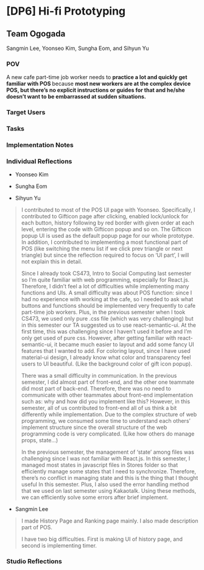 # [DP6] Hi-fi Prototyping

## Team Ogogada
Sangmin Lee, Yoonseo Kim, Sungha Eom, and Sihyun Yu

### POV
A new cafe part-time job worker 
needs to <strong> practice a lot and quickly get familiar with POS </strong> because <strong> most new workers are at the complex device POS, but there’s no explicit instructions or guides for that and he/she doesn’t want to be embarrassed at sudden situations. </strong>

### Target Users

### Tasks

### Implementation Notes

### Individual Reflections

- Yoonseo Kim

- Sungha Eom

- Sihyun Yu

> I contributed to most of the POS UI page with Yoonseo. Specifically, I contributed to Gifticon page after clicking, enabled lock/unlock for each button, history following by red border with given order at each level, entering the code with Gifticon popup and so on. The Gifticon popup UI is used as the default popup page for our whole prototype. In addition, I contributed to implementing a most functional part of POS (like switching the menu list if we click prev triangle or next triangle) but since the reflection required to focus on ‘UI part’, I will not explain this in detail. 
>
> Since I already took CS473, Intro to Social Computing last semester so I’m quite familiar with web programming, especially for React.js. Therefore, I didn’t feel a lot of difficulties while implementing many functions and UIs. A small difficulty was about POS function: since I had no experience with working at the cafe, so I needed to ask what buttons and functions should be implemented very frequently to cafe part-time job workers. Plus, in the previous semester when I took CS473, we used only pure .css file (which was very challenging) but in this semester our TA suggested us to use react-semantic-ui. At the first time, this was challenging since I haven’t used it before and I’m only get used of pure css. However, after getting familiar with react-semantic-ui, it became much easier to layout and add some fancy UI features that I wanted to add. For coloring layout, since I have used material-ui design, I already know what color and transparency feel users to UI beautiful. (Like the background color of gift icon popup).  
>
> There was a small difficulty in communication. In the previous semester, I did almost part of front-end, and the other one teammate did most part of back-end. Therefore, there was no need to communicate with other teammates about front-end implementation such as: why and how did you implement like this? However, in this semester, all of us contributed to front-end all of us think a bit differently while implementation. Due to the complex structure of web programming, we consumed some time to understand each others’ implement structure since the overall structure of the web programming code is very complicated. (Like how others do manage props, state…) 
>
> In the previous semester, the management of ‘state’ among files was challenging since I was not familiar with React.js. In this semester, I managed most states in javascript files in Stores folder so that efficiently manage some states that I need to synchronize. Therefore, there’s no conflict in managing state and this is the thing that I thought useful In this semester. Plus, I also used the error handling method that we used on last semester using Kakaotalk. Using these methods, we can efficiently solve some errors after brief implement.

- Sangmin Lee

> I made History Page and Ranking page mainly. I also made description part of POS.
>
> I have two big difficulties. First is making UI of history page, and second is implementing timer. 

### Studio Reflections

